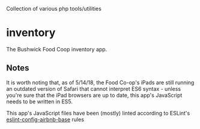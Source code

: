 Collection of various php tools/utilities

# inventory

The Bushwick Food Coop inventory app.

## Notes

It is worth noting that, as of 5/14/18, the Food Co-op's iPads are still running an outdated version of Safari that cannot interpret ES6 syntax - unless you're sure that the iPad browsers are up to date, this app's JavaScript needs to be written in ES5.

This app's JavaScript files have been (mostly) linted according to ESLint's [eslint-config-airbnb-base] rules

[eslint-config-airbnb-base]: https://www.npmjs.com/package/eslint-config-airbnb-base
